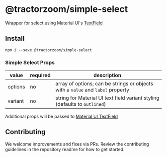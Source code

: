 # @tractorzoom/simple-select

Wrapper for select using Material UI's [TextField](https://material-ui.com/components/text-fields/#select)

## Install

```
npm i --save @tractorzoom/simple-select
```

### Simple Select Props

| value   | required | description                                                                     |
| ------- | -------- | ------------------------------------------------------------------------------- |
| options | no       | array of options; can be strings or objects with a `value` and `label` property |
| variant | no       | string for Material UI text field variant styling (defaults to `outlined`)      |

Additional props will be passed to [Material UI TextField](https://material-ui.com/api/text-field/)

## Contributing

We welcome improvements and fixes via PRs. Review the contributing guidelines in the repository readme for how to get started.
